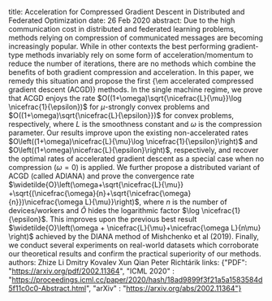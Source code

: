 title: Acceleration for Compressed Gradient Descent in Distributed and Federated Optimization
date: 26 Feb 2020
abstract: Due to the high communication cost in distributed and federated learning problems, methods relying on compression of communicated messages are becoming increasingly popular. While in other contexts the best performing gradient-type  methods invariably rely on some form of acceleration/momentum to reduce the number of iterations, there are no methods which combine the benefits of both  gradient compression and acceleration. In this paper, we remedy this situation and propose the first {\em accelerated compressed gradient descent (ACGD)} methods. In the single machine regime, we prove that ACGD enjoys the rate $O((1+\omega)\sqrt{\nicefrac{L}{\mu}}\log \nicefrac{1}{\epsilon})$ for $\mu$-strongly convex problems and $O((1+\omega)\sqrt{\nicefrac{L}{\epsilon}})$ for convex problems, respectively, where $L$ is the smoothness constant and $\omega$ is the compression parameter. Our results improve upon the existing non-accelerated rates $O\left((1+\omega)\nicefrac{L}{\mu}\log \nicefrac{1}{\epsilon}\right)$ and $O\left((1+\omega)\nicefrac{L}{\epsilon}\right)$, respectively, and recover the optimal rates of accelerated gradient descent as a special case when no compression ($\omega=0$) is applied. We further propose a distributed variant  of ACGD (called ADIANA) and prove the convergence rate $\widetilde{O}\left(\omega+\sqrt{\nicefrac{L}{\mu}} +\sqrt{(\nicefrac{\omega}{n}+\sqrt{\nicefrac{\omega}{n}})\nicefrac{\omega L}{\mu}}\right)$, where $n$ is the number of devices/workers and $\widetilde{O}$ hides the logarithmic factor $\log \nicefrac{1}{\epsilon}$. This improves upon the previous best result $\widetilde{O}\left(\omega + \nicefrac{L}{\mu}+\nicefrac{\omega L}{n\mu} \right)$ achieved by the DIANA method of Mishchenko et al (2019). Finally, we conduct several experiments on real-world datasets which corroborate  our theoretical results and confirm the practical superiority of our methods.
authors: Zhize Li
        Dmitry Kovalev
        Xun Qian
        Peter Richtárik
links: {"PDF": "https://arxiv.org/pdf/2002.11364", "ICML 2020" : "https://proceedings.icml.cc/paper/2020/hash/18ad9899f3f21a5a1583584d5f11c0c0-Abstract.html", "arXiv" : "https://arxiv.org/abs/2002.11364"}